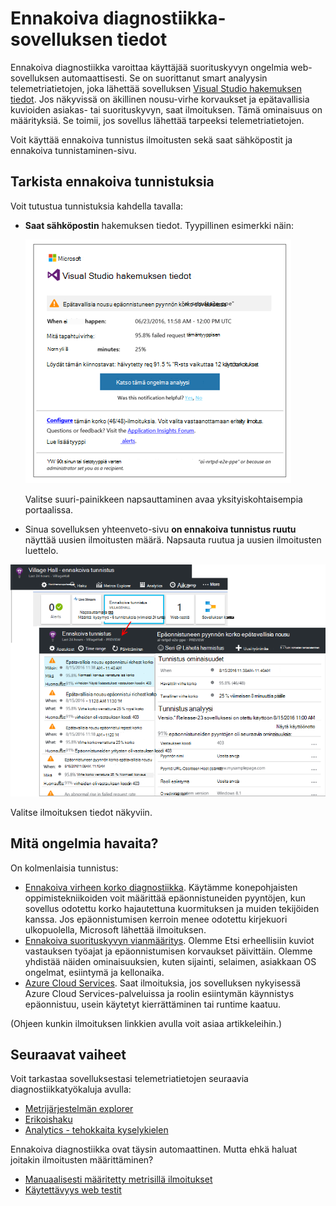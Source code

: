 <properties 
    pageTitle="Ennakoiva diagnostiikka-sovelluksen tiedot | Microsoft Azure" 
    description="Hakemuksen tiedot suorittaa automaattisen laaja analyysi sovelluksen telemetriatietojen ja varoittaa mahdollisia ongelmia." 
    services="application-insights" 
    documentationCenter="windows"
    authors="rakefetj" 
    manager="douge"/>

<tags 
    ms.service="application-insights" 
    ms.workload="tbd" 
    ms.tgt_pltfrm="ibiza" 
    ms.devlang="na" 
    ms.topic="article" 
    ms.date="08/15/2016" 
    ms.author="awills"/>

#  <a name="proactive-diagnostics-in-application-insights"></a>Ennakoiva diagnostiikka-sovelluksen tiedot

 Ennakoiva diagnostiikka varoittaa käyttäjää suorituskyvyn ongelmia web-sovelluksen automaattisesti. Se on suorittanut smart analyysin telemetriatietojen, joka lähettää sovelluksen [Visual Studio hakemuksen tiedot](app-insights-overview.md). Jos näkyvissä on äkillinen nousu-virhe korvaukset ja epätavallisia kuvioiden asiakas- tai suorituskyvyn, saat ilmoituksen. Tämä ominaisuus on määrityksiä. Se toimii, jos sovellus lähettää tarpeeksi telemetriatietojen.

Voit käyttää ennakoiva tunnistus ilmoitusten sekä saat sähköpostit ja ennakoiva tunnistaminen-sivu.



## <a name="review-your-proactive-detections"></a>Tarkista ennakoiva tunnistuksia

Voit tutustua tunnistuksia kahdella tavalla:

* **Saat sähköpostin** hakemuksen tiedot. Tyypillinen esimerkki näin:

    ![Sähköposti-ilmoituksen](./media/app-insights-proactive-diagnostics/03.png)

    Valitse suuri-painikkeen napsauttaminen avaa yksityiskohtaisempia portaalissa.

* Sinua sovelluksen yhteenveto-sivu **on ennakoiva tunnistus ruutu** näyttää uusien ilmoitusten määrä. Napsauta ruutua ja uusien ilmoitusten luettelo.

![Näytä viimeksi käytetyt tunnistuksia](./media/app-insights-proactive-diagnostics/04.png)

Valitse ilmoituksen tiedot näkyviin.


## <a name="what-problems-are-detected"></a>Mitä ongelmia havaita?

On kolmenlaisia tunnistus:

* [Ennakoiva virheen korko diagnostiikka](app-insights-proactive-failure-diagnostics.md). Käytämme konepohjaisten oppimistekniikoiden voit määrittää epäonnistuneiden pyyntöjen, kun sovellus odotettu korko hajautettuna kuormituksen ja muiden tekijöiden kanssa. Jos epäonnistumisen kerroin menee odotettu kirjekuori ulkopuolella, Microsoft lähettää ilmoituksen.
* [Ennakoiva suorituskyvyn vianmääritys](app-insights-proactive-performance-diagnostics.md). Olemme Etsi erheellisiin kuviot vastauksen työajat ja epäonnistumisen korvaukset päivittäin. Olemme yhdistää näiden ominaisuuksien, kuten sijainti, selaimen, asiakkaan OS ongelmat, esiintymä ja kellonaika.
* [Azure Cloud Services](https://azure.microsoft.com/blog/proactive-notifications-on-cloud-service-issues-with-azure-diagnostics-and-application-insights/). Saat ilmoituksia, jos sovelluksen nykyisessä Azure Cloud Services-palveluissa ja roolin esiintymän käynnistys epäonnistuu, usein käytetyt kierrättäminen tai runtime kaatuu.

(Ohjeen kunkin ilmoituksen linkkien avulla voit asiaa artikkeleihin.)


## <a name="next-steps"></a>Seuraavat vaiheet

Voit tarkastaa sovelluksestasi telemetriatietojen seuraavia diagnostiikkatyökaluja avulla:

* [Metrijärjestelmän explorer](app-insights-metrics-explorer.md)
* [Erikoishaku](app-insights-diagnostic-search.md)
* [Analytics - tehokkaita kyselykielen](app-insights-analytics-tour.md)

Ennakoiva diagnostiikka ovat täysin automaattinen. Mutta ehkä haluat joitakin ilmoitusten määrittäminen?

* [Manuaalisesti määritetty metrisillä ilmoitukset](app-insights-alerts.md)
* [Käytettävyys web testit](app-insights-monitor-web-app-availability.md) 


